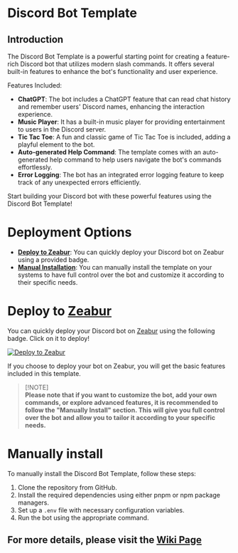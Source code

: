 # Discord Bot Template

## Introduction
The Discord Bot Template is a powerful starting point for creating a feature-rich Discord bot that utilizes modern slash commands. It offers several built-in features to enhance the bot's functionality and user experience.

Features Included:
- **ChatGPT**: The bot includes a ChatGPT feature that can read chat history and remember users' Discord names, enhancing the interaction experience.
- **Music Player**: It has a built-in music player for providing entertainment to users in the Discord server.
- **Tic Tac Toe**: A fun and classic game of Tic Tac Toe is included, adding a playful element to the bot.
- **Auto-generated Help Command**: The template comes with an auto-generated help command to help users navigate the bot's commands effortlessly.
- **Error Logging**: The bot has an integrated error logging feature to keep track of any unexpected errors efficiently.

Start building your Discord bot with these powerful features using the Discord Bot Template!

# Deployment Options
- **[Deploy to Zeabur](#deploy-to-zeabur)**: You can quickly deploy your Discord bot on Zeabur using a provided badge.
- **[Manual Installation](#manually-install)**: You can manually install the template on your systems to have full control over the bot and customize it according to their specific needs.

# Deploy to [Zeabur](https://zeabur.com/)
You can quickly deploy your Discord bot on [Zeabur](https://zeabur.com/) using the following badge. Click on it to deploy!  

[![Deploy to Zeabur](https://zeabur.com/button.svg)](https://zeabur.com/templates/SKHTZA?referralCode=OnCloud125252)

If you choose to deploy your bot on Zeabur, you will get the basic features included in this template.  

> [!NOTE]\
> **Please note that if you want to customize the bot, add your own commands, or explore advanced features, it is recommended to follow the "Manually Install" section. This will give you full control over the bot and allow you to tailor it according to your specific needs.**

# Manually install
To manually install the Discord Bot Template, follow these steps:

1. Clone the repository from GitHub.
2. Install the required dependencies using either pnpm or npm package managers.
3. Set up a `.env` file with necessary configuration variables.
4. Run the bot using the appropriate command.

## For more details, please visit the [Wiki Page](https://github.com/OnCloud125252/Discord-Bot-Template/wiki/)
